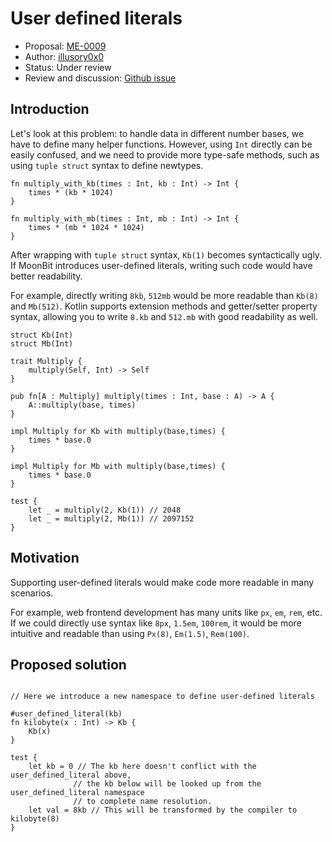 # User defined literals

* Proposal: [ME-0009](https://github.com/illusory0x0/moonbit-evolution/blob/0009-user-defined-literals/proposals/0009-user-defined-literals.mbt.md)
* Author: [illusory0x0](https://github.com/illusory0x0)
* Status: Under review
* Review and discussion: [Github issue](https://github.com/moonbitlang/moonbit-evolution/pull/12)

## Introduction

Let's look at this problem: to handle data in different number bases, we have to define many helper functions. However, using `Int` directly can be easily confused, and we need to provide more type-safe methods, such as using `tuple struct` syntax to define newtypes.

```mbt  
fn multiply_with_kb(times : Int, kb : Int) -> Int {
    times * (kb * 1024)
}

fn multiply_with_mb(times : Int, mb : Int) -> Int {
    times * (mb * 1024 * 1024)
}
```

After wrapping with `tuple struct` syntax, `Kb(1)` becomes syntactically ugly. If MoonBit introduces user-defined literals, writing such code would have better readability.

For example, directly writing `8kb`, `512mb` would be more readable than `Kb(8)` and `Mb(512)`. Kotlin supports extension methods and getter/setter property syntax, allowing you to write `8.kb` and `512.mb` with good readability as well.

```mbt
struct Kb(Int)
struct Mb(Int)

trait Multiply {
    multiply(Self, Int) -> Self 
}

pub fn[A : Multiply] multiply(times : Int, base : A) -> A {
    A::multiply(base, times)
}

impl Multiply for Kb with multiply(base,times) {
    times * base.0 
}

impl Multiply for Mb with multiply(base,times) {
    times * base.0 
}

test {
    let _ = multiply(2, Kb(1)) // 2048
    let _ = multiply(2, Mb(1)) // 2097152
}
```

## Motivation

Supporting user-defined literals would make code more readable in many scenarios.

For example, web frontend development has many units like `px`, `em`, `rem`, etc. If we could directly use syntax like `8px`, `1.5em`, `100rem`, it would be more intuitive and readable than using `Px(8)`, `Em(1.5)`, `Rem(100)`.

## Proposed solution

```mbt skip 

// Here we introduce a new namespace to define user-defined literals

#user_defined_literal(kb)
fn kilobyte(x : Int) -> Kb {
    Kb(x)
}

test {
    let kb = 0 // The kb here doesn't conflict with the user_defined_literal above, 
              // the kb below will be looked up from the user_defined_literal namespace 
              // to complete name resolution.
    let val = 8kb // This will be transformed by the compiler to kilobyte(8)
}

```